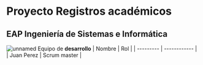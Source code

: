 # Proyecto Registros académicos
## EAP Ingeniería de Sistemas e Informática
![unnamed](https://github.com/Fred-Crespo/proyecto/assets/164257583/5cf624c5-d3ba-4156-bcc1-bc6d4b2713c1)
Equipo de **desarrollo**
| Nombre | Rol |
| --------- | ------------ |
| Juan Perez | Scrum master |

